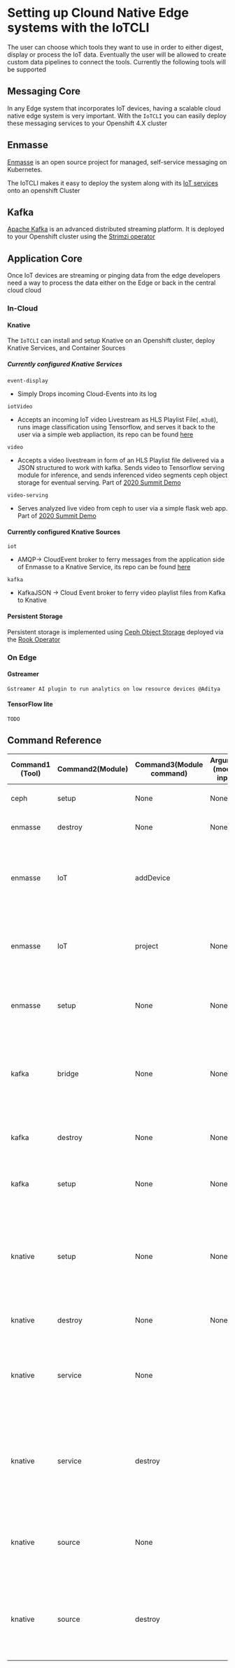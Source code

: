 # Setting up Clound Native Edge systems with the IoTCLI

The user can choose which tools they want to use in order to either digest, display or process the IoT data. Eventually the user will be allowed to create custom data pipelines to connect the tools. Currently the following tools will be supported 

## Messaging Core 

In any Edge system that incorporates IoT devices, having a scalable cloud native edge system is very important.  With the `IoTCLI` you can easily deploy these messaging services to your Openshift 4.X cluster
    
## Enmasse 

[Enmasse](enmasse.io) is an open source project for managed, self-service messaging on Kubernetes. 

The IoTCLI makes it easy to deploy the system along with its [IoT services](https://enmasse.io/documentation/0.31.0/openshift/#iot-guide-messaging-iot) onto an openshift Cluster 

## Kafka 

[Apache Kafka](https://kafka.apache.org/intro) is an advanced distributed streaming platform. It is deployed to your Openshift cluster using the [Strimzi operator](https://strimzi.io/)

## Application Core

Once IoT devices are streaming or pinging data from the edge developers need a way to process the data either on the Edge or back in the central cloud cloud 

### In-Cloud

#### Knative 

The `IoTCLI` can install and setup Knative on an Openshift cluster, deploy Knative Services, and Container Sources 

##### Currently configured Knative Services 
   
`event-display`

- Simply Drops incoming Cloud-Events into its log 

`iotVideo` 

- Accepts an incoming IoT video Livestream as HLS Playlist File(`.m3u8`), runs image classification using Tensorflow, and serves it back to the user via a simple web appliaction, its repo can be found [here](https://github.com/astoycos/iotKnativeSource) 

`video` 

- Accepts a video livestream in form of an HLS Playlist file delivered via a JSON structured to work with kafka. Sends video to Tensorflow serving module for inference, and sends inferenced video segments ceph object storage for eventual serving.  Part of [2020 Summit Demo](https://github.com/redhat-iot/2020Summit-IoT-Streaming-Demo)

`video-serving`

- Serves analyzed live video from ceph to user via a simple flask web app. Part of [2020 Summit Demo](https://github.com/redhat-iot/2020Summit-IoT-Streaming-Demo)

#### Currently configured Knative Sources 
    
 `iot` 
    
- AMQP-> CloudEvent broker to ferry messages from the application side of Enmasse to a Knative Service, its repo can be found [here](https://github.com/astoycos/iotContainerSource)

`kafka` 

- KafkaJSON -> Cloud Event broker to ferry video playlist files from Kafka to Knative 

#### Persistent Storage 

Persistent storage is implemented using [Ceph Object Storage](https://ceph.io/ceph-storage/object-storage/) deployed via the [Rook Operator](https://rook.io/)

### On Edge 

#### Gstreamer
    Gstreamer AI plugin to run analytics on low resource devices @Aditya

#### TensorFlow lite 

    TODO


    
## Command Reference 

| Command1 (Tool) | Command2(Module) | Command3(Module command) | Argument (module input)            | Flags                          | Function                                                                                                                                           |
|-----------------|------------------|--------------------------|------------------------------------|--------------------------------|----------------------------------------------------------------------------------------------------------------------------------------------------|
| ceph            | setup            | None                     | None                               | None                           | Setup Ceph Object Storage via the Rook Operator                                                                                                    |
| enmasse         | destroy          | None                     | None                               | None                           | Remove Enmasse from openshift  cluster                                                                                                             |
| enmasse         | IoT              | addDevice                | <Messaging Tenant>  <DeviceID>     | None                           | Add a Device with specified ID to the Enmasse device registry for a specified messaging TenantSetup default Credentials                            |
| enmasse         | IoT              | project                  | None                               | --namespace                    | Make a new enmasse IoT project in the specified namespace, defaults to “myapp”                                                                     |
| enmasse         | setup            | None                     | None                               | None                           | Download Enmasse Source, store in current directory. Setup Enmasse Setup IoT services                                                              |
| kafka           | bridge           | None                     | None                               | --namespace                    | Deploy kafka HTTP bridge Deploy nginx ingress to access bridge from outside the cluster (will be transitioned to a route)                          |
| kafka           | destroy          | None                     | None                               | --namespace                    | Destroy the kafka deployment located at the specified namespace                                                                                    |
| kafka           | setup            | None                     | None                               | --namespace                    | Setup a kafka cluster viat the strimzi operator at the specified namespace                                                                         |
| knative         | setup            | None                     | None                               | --status=true/false            | Setup Knative serverless on openshift clusterConfigures both Knative-Eventing and  Knative-ServingSet --status=true to check on Knative deployment |
| knative         | destroy          | None                     | None                               | None                           | Remove Knative deployment from openshift cluster                                                                                                   |
| knative         | service          | None                     | <Knative service to be deployed>   | --status=true/false--namespace | Deploy a knative service Set --status=true to check on Knative service deploymentDefault namespace is “knative-eventing”                           |
| knative         | service          | destroy                  | <Knative service to be destroyed>  | --namespace                    | Remove a specified Knative service from the cluster at specified namespace Default namespace is “knative-eventing”                                 |
| knative         | source           | None                     | <containersource to be deployed>   | --namespace                    | Deploy a Knative Source at specified namespace Defaults to namespace “knative-eventing”                                                            |
| knative         | source           | destroy                  | <containersource to be destroyed>  | --namespace                    | Remove a specified knative source from the cluster from specified namespaceDefault namespace is “knative-eventing”                                 |